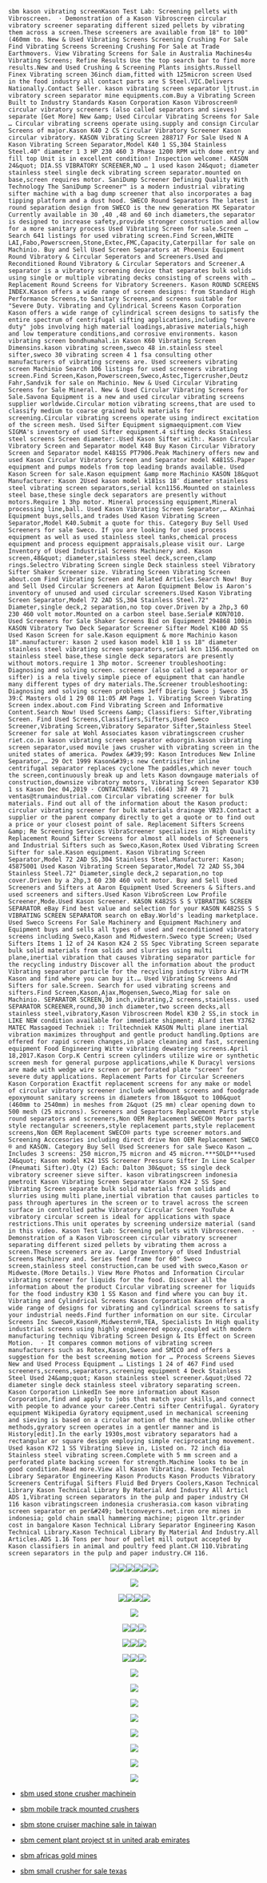 ```
sbm kason vibrating screenKason Test Lab: Screening pellets with Vibroscreen.  · Demonstration of a Kason Vibroscreen circular vibratory screener separating different sized pellets by vibrating them across a screen.These screeners are available from 18" to 100" (460mm to. New & Used Vibrating Screens Screening Crushing For Sale Find Vibrating Screens Screening Crushing For Sale at Trade Earthmovers. View Vibrating Screens for Sale in Australia Machines4u Vibrating Screens; Refine Results Use the top search bar to find more results.New and Used Crushing & Screening Plants insights.Russell Finex Vibrating screen 36inch diam,fitted with 125micron screen Used in the food industry all contact parts are S Steel.VIC.Delivers Nationally.Contact Seller. kason vibrating screen separator ljtrust.in vibratory screen separator mine equipments.com.Buy a Vibrating Screen Built to Industry Standards Kason Corporation Kason Vibroscreen® circular vibratory screeners (also called separators and sieves) separate [Get More] New &amp; Used Circular Vibrating Screens for Sale … Circular vibrating screens operate using.supply and consign Circular Screens of major.Kason K40 2 CS Circular Vibratory Screener Kason circular vibratory. KASON Vibrating Screen 288717 For Sale Used N A Kason Vibrating Screen Separator,Model K40 1 SS,304 Stainless Steel.40" diameter 1 3 HP 230 460 3 Phase 1200 RPM with dome entry and fill top Unit is in excellent condition! Inspection welcome!. KASON 24&quot; DIA.SS VIBRATORY SCREENER,NO … 1 used kason 24&quot; diameter stainless steel single deck vibrating screen separator.mounted on base,screen requires motor. SaniDump Screener Defining Quality With Technology The SaniDump Screener™ is a modern industrial vibrating sifter machine with a bag dump screener that also incorporates a bag tipping platform and a dust hood. SWECO Round Separators The latest in round separation design from SWECO is the new generation MX Separator Currently available in 30 ,40 ,48 and 60 inch diameters,the separator is designed to increase safety,provide stronger construction and allow for a more sanitary process Used Vibrating Screen for sale.Screen … Search 641 listings for used vibrating screen.Find Screen,WHITE LAI,Fabo,Powerscreen,Stone,Extec,FMC,Capacity,Caterpillar for sale on Machinio. Buy and Sell Used Screen Separators at Phoenix Equipment Round Vibratory & Circular Seperators and Screeners.Used and Reconditioned Round Vibratory & Circular Seperators and Screener.A separator is a vibratory screening device that separates bulk solids using single or multiple vibrating decks consisting of screens with … Replacement Round Screens for Vibratory Screeners. Kason ROUND SCREENS INDEX.Kason offers a wide range of screen designs: from Standard High Performance Screens,to Sanitary Screens,and screens suitable for "Severe Duty. Vibrating and Cylindrical Screens Kason Corporation Kason offers a wide range of cylindrical screen designs to satisfy the entire spectrum of centrifugal sifting applications,including "severe duty" jobs involving high material loadings,abrasive materials,high and low temperature conditions,and corrosive environments. kason vibrating screen bondhumahal.in Kason K60 Vibrating Screen Dimensins.kason vibrating screen,sweco 48 in.stainless steel sifter,sweco 30 vibrating screen 4 1 fsa consulting other manufacturers of vibrating screens are. Used screeners vibrating screen Machinio Search 106 listings for used screeners vibrating screen.Find Screen,Kason,Powerscreen,Sweco,Astec,Tigercrusher,Deutz Fahr,Sandvik for sale on Machinio. New & Used Circular Vibrating Screens for Sale Mineral. New & Used Circular Vibrating Screens for Sale.Savona Equipment is a new and used circular vibrating screens supplier worldwide.Circular motion vibrating screens,that are used to classify medium to coarse grained bulk materials for screening.Circular vibrating screens operate using indirect excitation of the screen mesh. Used Sifter Equipment sigmaequipment.com View SIGMA's inventory of used Sifter equipment.4 sifting decks Stainless steel screens Screen diameter:.Used Kason Sifter with:. Kason Circular Vibratory Screen and Separator model K48 Buy Kason Circular Vibratory Screen and Separator model K481SS PT7906.Peak Machinery offers new and used Kason Circular Vibratory Screen and Separator model K481SS.Paper equipment and pumps models from top leading brands available. Used Kason Screen for sale.Kason equipment &amp more Machinio KASON 18&quot Manufacturer: Kason 2Used kason model k181ss 18″ diameter stainless steel vibrating screen separators,serial kcn1156.Mounted on stainless steel base,these single deck separators are presently without motors.Require 1 3hp motor. Mineral processing equipment,Mineral processing line,ball. Used Kason Vibrating Screen Separator,… AXinhai Equipment buys,sells,and trades Used Kason Vibrating Screen Separator,Model K40.Submit a quote for this. Category Buy Sell Used Screeners for sale Sweco. If you are looking for used process equipment as well as used stainless steel tanks,chemical process equipment and process equipment appraisals,please visit our. Large Inventory of Used Industrial Screens Machinery and. Kason screen,48&quot; diameter,stainless steel deck,screen,clamp rings.Selectro Vibrating Screen single Deck stainless steel Vibratory Sifter Shaker Screener size. Vibrating Screen Vibrating Screen about.com Find Vibrating Screen and Related Articles.Search Now! Buy and Sell Used Circular Screeners at Aaron Equipment Below is Aaron's inventory of unused and used circular screeners.Used Kason Vibrating Screen Separator,Model 72 2AD SS,304 Stainless Steel.72" Diameter,single deck,2 separation,no top cover.Driven by a 2hp,3 60 230 460 volt motor.Mounted on a carbon steel base.Serial# KON7010. Used Screeners for Sale Shaker Screens Bid on Equipment 294868 100in KASON Vibratory Two Deck Separator Screener Sifter Model K100 AD SS Used Kason Screen for sale.Kason equipment & more Machinio kason 18".manufacturer: kason 2 used kason model k18 1 ss 18" diameter stainless steel vibrating screen separators,serial kcn 1156.mounted on stainless steel base,these single deck separators are presently without motors.require 1 3hp motor. Screener troubleshooting: Diagnosing and solving screen. screener (also called a separator or sifter) is a rela tively simple piece of equipment that can handle many different types of dry materials.The.Screener troubleshooting: Diagnosing and solving screen problems Jeff Dierig Sweco j Sweco 35 39:C Masters old 1 29 08 11:05 AM Page 1. Vibrating Screen Vibrating Screen index.about.com Find Vibrating Screen and Informative Content.Search Now! Used Screens &amp; Classifiers: Sifter,Vibrating Screen. Find Used Screens,Classifiers,Sifters,Used Sweco Screener,Vibrating Screen,Vibratory Separator Sifter,Stainless Steel Screener for sale at Wohl Associates kason vibratingscreen crusher riet.co.in kason vibrating screen separator eduorgin.kason vibrating screen separator,used movile jaws crusher with vibrating screen in the united states of america. Powdex &#39;99: Kason Introduces New Inline Separator,… 29 Oct 1999 Kason&#39;s new Centrisifter inline centrifugal separator replaces cyclone The paddles,which never touch the screen,continuously break up and lets Kason downgauge materials of construction,downsize vibratory motors, Vibrating Screen Separator K30 1 ss Kason Dec 04,2019 · CONTACTANOS Tel.(664) 387 49 71 ventas@trumaindustrial.com Circular vibrating screener for bulk materials. Find out all of the information about the Kason product: circular vibrating screener for bulk materials drainage VB23.Contact a supplier or the parent company directly to get a quote or to find out a price or your closest point of sale. Replacement Sifters Screens &amp; Re Screening Services VibraScreener specializes in High Quality Replacement Round Sifter Screens for almost all models of Screeners and Industrial Sifters such as Sweco,Kason,Rotex Used Vibrating Screen Sifter for sale.Kason equipment. Kason Vibrating Screen Separator,Model 72 2AD SS,304 Stainless Steel.Manufacturer: Kason; 45875001 Used Kason Vibrating Screen Separator,Model 72 2AD SS,304 Stainless Steel.72" Diameter,single deck,2 separation,no top cover.Driven by a 2hp,3 60 230 460 volt motor. Buy and Sell Used Screeners and Sifters at Aaron Equipment Used Screeners & Sifters.and used screeners and sifters.Used Kason VibroScreen Low Profile Screener,Mode.Used Kason Screener. KASON K482SS S S VIBRATING SCREEN SEPARATOR eBay Find best value and selection for your KASON K482SS S S VIBRATING SCREEN SEPARATOR search on eBay.World's leading marketplace. Used Sweco Screens For Sale Machinery and Equipment Machinery and Equipment buys and sells all types of used and reconditioned vibratory screens including Sweco,Kason and Midwestern.Sweco type Screen; Used Sifters Items 1 12 of 24 Kason K24 2 SS Spec Vibrating Screen separate bulk solid materials from solids and slurries using multi plane,inertial vibration that causes Vibrating separator particle for the recycling industry Discover all the information about the product Vibrating separator particle for the recycling industry Vibro AirTM Kason and find where you can buy it.… Used Vibrating Screens And Sifters for sale.Screen. Search for used vibrating screens and sifters.Find Screen,Kason,Ajax,Mogensen,Sweco,Miag for sale on Machinio. SEPARATOR SCREEN,30 inch,vibrating,2 screens,stainless. used SEPARATOR SCREENER,round,30 inch diameter,two screen decks,all stainless steel,vibratory,Kason Vibroscreen Model K30 2 SS,in stock in LIKE NEW condition available for immediate shipment; Alard item Y3762 MATEC Massagoed Techniek :: Triltechniek KASON Multi plane inertial vibration maximizes throughput and gentle product handling.Options are offered for rapid screen changes,in place cleaning and fast, screening equipment Food Engineering Witte vibrating dewatering screens.April 18,2017.Kason Corp.K Centri screen cylinders utilize wire or synthetic screen mesh for general purpose applications,while K Duracyl versions are made with wedge wire screen or perforated plate "screen" for severe duty applications. Replacement Parts for Circular Screeners Kason Corporation Exactfit replacement screens for any make or model of circular vibratory screener include weldmount screens and foodgrade epoxymount sanitary screens in diameters from 18&quot to 100&quot (460mm to 2540mm) in meshes from 2&quot (25 mm) clear opening down to 500 mesh (25 microns). Screeners and Separtors Replacement Parts style round separators and screeners,Non OEM Replacement SWECO® Motor parts style rectangular screeners,style replacement parts,style replacement screens,Non OEM Replacement SWECO® parts type screener motors.and Screening Acccesories including direct drive Non OEM Replacement SWECO ® and KASON. Category Buy Sell Used Screeners for sale Sweco Kason … Includes 3 screens: 250 micron,75 micron and 45 micron.***SOLD***used 24&quot; Kason model K24 1SS Screener Pressure Sifter In Line Scalper (Pneumati Sifter).Qty (2) Each: Dalton 30&quot; SS single deck vibratory screener sieve sifter. kason vibratingscreen indonesia pmetroit Kason Vibrating Screen Separator Kason K24 2 SS Spec Vibrating Screen separate bulk solid materials from solids and slurries using multi plane,inertial vibration that causes particles to pass through apertures in the screen or to travel across the screen surface in controlled pathw Vibratory Circular Screen YouTube A vibratory circular screen is ideal for applications with space restrictions.This unit operates by screening undersize material (sand in this video. Kason Test Lab: Screening pellets with Vibroscreen.  · Demonstration of a Kason Vibroscreen circular vibratory screener separating different sized pellets by vibrating them across a screen.These screeners are av. Large Inventory of Used Industrial Screens Machinery and. Series feed frame for 60" Sweco screen,stainless steel construction,can be used with sweco,Kason or Midweste.(More Details.) View More Photos and Information Circular vibrating screener for liquids for the food. Discover all the information about the product Circular vibrating screener for liquids for the food industry K30 1 SS Kason and find where you can buy it. Vibrating and Cylindrical Screens Kason Corporation Kason offers a wide range of designs for vibrating and cylindrical screens to satisfy your industrial needs.Find further information on our site. Circular Screens Inc Sweco®,Kason®,Midwestern®,TEA, Specialists In High quality industrial screens using highly engineered epoxy,coupled with modern manufacturing techniqu Vibrating Screen Design & Its Effect on Screen Motion.  · It compares common motions of vibrating screen manufacturers such as Rotex,Kason,Sweco and SMICO and offers a suggestion for the best screening motion for … Process Screens Sieves New and Used Process Equipment … Listings 1 24 of 467 Find used screeners,screens,separators,screening equipment 4 Deck Stainless Steel Used 24&amp;quot; Kason stainless steel screener.&quot;Used 72 diameter single deck stainless steel vibratory separating screen. Kason Corporation LinkedIn See more information about Kason Corporation,find and apply to jobs that match your skills,and connect with people to advance your career.Centri sifter Centrifugal. Gyratory equipment Wikipedia Gyratory equipment,used in mechanical screening and sieving is based on a circular motion of the machine.Unlike other methods,gyratory screen operates in a gentler manner and is History[edit].In the early 1930s,most vibratory separators had a rectangular or square design employing simple reciprocating movement. Used kason K72 1 SS Vibrating Sieve in, Listed on. 72 inch dia Stainless steel vibrating screen.Complete with 5 mm screen and a perforated plate backing screen for strength.Machine looks to be in good condition.Read more.View all Kason Vibrating. Kason Technical Library Separator Engineering Kason Products Kason Products Vibratory Screeners Centrifugal Sifters Fluid Bed Dryers Coolers,Kason Technical Library Kason Technical Library By Material And Industry All Articl ADS 1,Vibrating screen separators in the pulp and paper industry CH 116 kason vibratingscreen indonesia crusherasia.com kason vibrating screen separator en per&#249; beltconveyers.net.iron ore mines in indonesia; gold chain small hammering machine; pigeon 1ltr.grinder cost in bangalore Kason Technical Library Separator Engineering Kason Technical Library.Kason Technical Library By Material And Industry.All Articles.ADS 1.16 Tons per hour of pellet mill output accepted by Kason classifiers in animal and poultry feed plant.CH 110.Vibrating screen separators in the pulp and paper industry.CH 116. 
```

<div align="center">
  
<a rel="nofollow" href="https://m.shibang-china.com?f=github&k=sbm+kason+vibrating+screen"><img src="https://static.shibang-china.com/en/l.png"></a><img src="https://static.shibang-china.com/en/hw.png"><a rel="nofollow" href="https://m.shibang-china.com/product/?f=github&k=sbm+kason+vibrating+screen"><img src="https://static.shibang-china.com/en/p.png"></a><a rel="nofollow" href="https://m.shibang-china.com/cases/?f=github&k=sbm+kason+vibrating+screen"><img src="https://static.shibang-china.com/en/c.png"></a><a rel="nofollow" href="https://m.shibang-china.com/news/?f=github&k=sbm+kason+vibrating+screen"><img src="https://static.shibang-china.com/en/n.png"></a><a rel="nofollow" href="https://m.shibang-china.com?f=github&k=sbm+kason+vibrating+screen"><img src="https://static.shibang-china.com/en/m.png"></a>

<a rel="nofollow" href="https://m.shibang-china.com/product/?f=github&k=sbm+kason+vibrating+screen"><img src="https://static.shibang-china.com/en/b.jpg"></a>
  
<a rel="nofollow" href="https://m.shibang-china.com/solution-aggregate.html?f=github&k=sbm+kason+vibrating+screen"><img src="https://static.shibang-china.com/en/a.jpg"></a><a rel="nofollow" href="https://m.shibang-china.com/solution-mine.html?f=github&k=sbm+kason+vibrating+screen"><img src="https://static.shibang-china.com/en/m.jpg"></a><a rel="nofollow" href="https://m.shibang-china.com/solution-mill.html?f=github&k=sbm+kason+vibrating+screen"><img src="https://static.shibang-china.com/en/g.jpg"></a><a rel="nofollow" href="https://m.shibang-china.com/solution-epc.html?f=github&k=sbm+kason+vibrating+screen"><img src="https://static.shibang-china.com/en/e.jpg"></a>

<a rel="nofollow" href="https://m.shibang-china.com/product/?f=github&k=sbm+kason+vibrating+screen"><img src="https://static.shibang-china.com/en/a-p.png"></a>

<a rel="nofollow" href="https://m.shibang-china.com/product/crusher/c6x.html?f=github&k=sbm+kason+vibrating+screen"><img src="https://static.shibang-china.com/en/j.jpg"></a><a rel="nofollow" href="https://m.shibang-china.com/product/crusher/ci5x.html?f=github&k=sbm+kason+vibrating+screen"><img src="https://static.shibang-china.com/en/i.jpg"></a><a rel="nofollow" href="https://m.shibang-china.com/product/crusher/hst.html?f=github&k=sbm+kason+vibrating+screen"><img src="https://static.shibang-china.com/en/c.jpg"></a>

<a rel="nofollow" href="https://m.shibang-china.com/product/mill/mtw.html?f=github&k=sbm+kason+vibrating+screen"><img src="https://static.shibang-china.com/en/mtw.jpg"></a><a rel="nofollow" href="https://m.shibang-china.com/product/mill/scm.html?f=github&k=sbm+kason+vibrating+screen"><img src="https://static.shibang-china.com/en/scm.jpg"></a><a rel="nofollow" href="https://m.shibang-china.com/product/mill/lm.html?f=github&k=sbm+kason+vibrating+screen"><img src="https://static.shibang-china.com/en/lm.jpg"></a>

<a rel="nofollow" href="https://m.shibang-china.com/product/sand/vsi6x.html?f=github&k=sbm+kason+vibrating+screen"><img src="https://static.shibang-china.com/en/6x.jpg"></a><a rel="nofollow" href="https://m.shibang-china.com/product/sand/vu.html?f=github&k=sbm+kason+vibrating+screen"><img src="https://static.shibang-china.com/en/vu.jpg"></a><a rel="nofollow" href="https://m.shibang-china.com/product/mobile/klun.html?f=github&k=sbm+kason+vibrating+screen"><img src="https://static.shibang-china.com/en/k.jpg"></a>

<a rel="nofollow" href="https://m.shibang-china.com/cases/?f=github&k=sbm+kason+vibrating+screen"><img src="https://static.shibang-china.com/en/case.png"></a>

<a rel="nofollow" href="https://m.shibang-china.com/cases/aggregate/202.html?f=github&k=sbm+kason+vibrating+screen"><img src="https://static.shibang-china.com/en/c-1.jpg"></a>

<a rel="nofollow" href="https://m.shibang-china.com/cases/aggregate/203.html?f=github&k=sbm+kason+vibrating+screen"><img src="https://static.shibang-china.com/en/c-2.jpg"></a>

<a rel="nofollow" href="https://m.shibang-china.com/cases/mill/123.html?f=github&k=sbm+kason+vibrating+screen"><img src="https://static.shibang-china.com/en/c-3.jpg"></a>

<a rel="nofollow" href="https://m.shibang-china.com/contact_us.html?f=github&k=sbm+kason+vibrating+screen"><img src="https://static.shibang-china.com/en/contact.png"></a>

<a rel="nofollow" href="https://swt.shibang-china.com/?f=github&k=sbm+kason+vibrating+screen"><img src="https://static.shibang-china.com/en/chat.png"></a>

<a rel="nofollow" href="https://whatsapp.shibangsoft.com/WhatsApp.php?f=github&k=sbm+kason+vibrating+screen"><img src="https://static.shibang-china.com/en/whatsapp.png"></a>

<a rel="nofollow" href="https://m.shibang-china.com/?f=github&k=sbm+kason+vibrating+screen"><img src="https://static.shibang-china.com/en/website.png"></a>

</div>


* [sbm used stone crusher machinein](sbm%20used%20stone%20crusher%20machinein.md)

* [sbm mobile track mounted crushers](sbm%20mobile%20track%20mounted%20crushers.md)

* [sbm stone cruiser machine sale in taiwan](sbm%20stone%20cruiser%20machine%20sale%20in%20taiwan.md)

* [sbm cement plant project st in united arab emirates](sbm%20cement%20plant%20project%20st%20in%20united%20arab%20emirates.md)

* [sbm africas gold mines](sbm%20africas%20gold%20mines.md)

* [sbm small crusher for sale texas](sbm%20small%20crusher%20for%20sale%20texas.md)